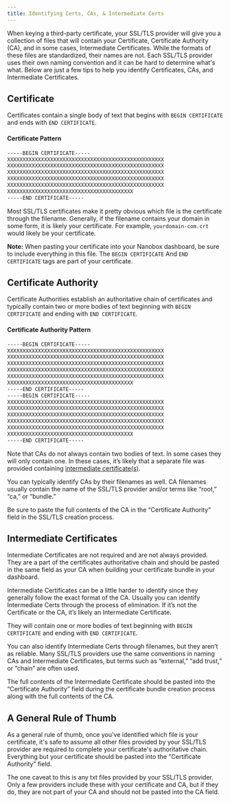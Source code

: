 ```yaml
---
title: Identifying Certs, CAs, & Intermediate Certs
---
```


When keying a third-party certificate, your SSL/TLS provider will give you a collection of files that will contain your Certificate, Certificate Authority (CA), and in some cases, Intermediate Certificates. While the formats of these files are standardized, their names are not. Each SSL/TLS provider uses their own naming convention and it can be hard to determine what's what. Below are just a few tips to help you identify Certificates, CAs, and Intermediate Certificates.

## Certificate
Certificates contain a single body of text that begins with `BEGIN CERTIFICATE` and ends with `END CERTIFICATE`.

#### Certificate Pattern
```txt
-----BEGIN CERTIFICATE-----
XXXXXXXXXXXXXXXXXXXXXXXXXXXXXXXXXXXXXXXXXXXXXXXXXXX
XXXXXXXXXXXXXXXXXXXXXXXXXXXXXXXXXXXXXXXXXXXXXXXXXXX
XXXXXXXXXXXXXXXXXXXXXXXXXXXXXXXXXXXXXXXXXXXXXXXXXXX
XXXXXXXXXXXXXXXXXXXXXXXXXXXXXXXXXXXXXXXXXXXXXXXXXXX
XXXXXXXXXXXXXXXXXXXXXXXXXXXXXXXXXXXXXXXXXXXXXXXXXXX
XXXXXXXXXXXXXXXXXXXXXXXXXXXXXXXXXXXXXXXXX
-----END CERTIFICATE-----
```

Most SSL/TLS certificates make it pretty obvious which file is the certificate through the filename. Generally, if the filename contains your domain in some form, it is likely your certificate. For example, `yourdomain-com.crt` would likely be your certificate.

**Note:** When pasting your certificate into your Nanobox dashboard, be sure to include everything in this file. The `BEGIN CERTIFICATE` And `END CERTIFICATE` tags are part of your certificate.

## Certificate Authority
Certificate Authorities establish an authoritative chain of certificates and typically contain two or more bodies of text beginning with `BEGIN CERTIFICATE` and ending with `END CERTIFICATE`.

#### Certificate Authority Pattern
```txt
-----BEGIN CERTIFICATE-----
XXXXXXXXXXXXXXXXXXXXXXXXXXXXXXXXXXXXXXXXXXXXXXXXXXX
XXXXXXXXXXXXXXXXXXXXXXXXXXXXXXXXXXXXXXXXXXXXXXXXXXX
XXXXXXXXXXXXXXXXXXXXXXXXXXXXXXXXXXXXXXXXXXXXXXXXXXX
XXXXXXXXXXXXXXXXXXXXXXXXXXXXXXXXXXXXXXXXXXXXXXXXXXX
XXXXXXXXXXXXXXXXXXXXXXXXXXXXXXXXXXXXXXXXXXXXXXXXXXX
XXXXXXXXXXXXXXXXXXXXXXXXXXXXXXXXXXXXXXXXX
-----END CERTIFICATE-----
-----BEGIN CERTIFICATE-----
XXXXXXXXXXXXXXXXXXXXXXXXXXXXXXXXXXXXXXXXXXXXXXXXXXX
XXXXXXXXXXXXXXXXXXXXXXXXXXXXXXXXXXXXXXXXXXXXXXXXXXX
XXXXXXXXXXXXXXXXXXXXXXXXXXXXXXXXXXXXXXXXXXXXXXXXXXX
XXXXXXXXXXXXXXXXXXXXXXXXXXXXXXXXXXXXXXXXXXXXXXXXXXX
XXXXXXXXXXXXXXXXXXXXXXXXXXXXXXXXXXXXXXXXXXXXXXXXXXX
XXXXXXXXXXXXXXXXXXXXXXXXXXXXXXXXXXXXXXXXX
-----END CERTIFICATE-----
```

Note that CAs do not always contain two bodies of text. In some cases they will only contain one. In these cases, it’s likely that a separate file was provided containing [intermediate certificate(s)](#intermediate-certificates).

You can typically identify CAs by their filenames as well. CA filenames usually contain the name of the SSL/TLS provider and/or terms like “root,” “ca,” or “bundle.”

Be sure to paste the full contents of the CA in the “Certificate Authority” field in the SSL/TLS creation process.

## Intermediate Certificates
Intermediate Certificates are not required and are not always provided. They are a part of the certificates authoritative chain and should be pasted in the same field as your CA when building your certificate bundle in your dashboard.

Intermediate Certificates can be a little harder to identify since they generally follow the exact format of the CA. Usually you can identify Intermediate Certs through the process of elimination. If it’s not the Certificate or the CA, it’s likely an Intermediate Certificate.

They will contain one or more bodies of text beginning with `BEGIN CERTIFICATE` and ending with `END CERTIFICATE`.

You can also identify Intermediate Certs through filenames, but they aren’t as reliable. Many SSL/TLS providers use the same conventions in naming CAs and Intermediate Certificates, but terms such as “external,” “add trust,” or “chain” are often used.

The full contents of the Intermediate Certificate should be pasted into the “Certificate Authority” field during the certificate bundle creation process along with the full contents of the CA.

## A General Rule of Thumb
As a general rule of thumb, once you've identified which file is your certificate, it's safe to assume all other files provided by your SSL/TLS provider are required to complete your certificate's authoritative chain. Everything but your certificate should be pasted into the "Certificate Authority" field.

The one caveat to this is any txt files provided by your SSL/TLS provider. Only a few providers include these with your certificate and CA, but if they do, they are not part of your CA and should not be pasted into the CA field.
